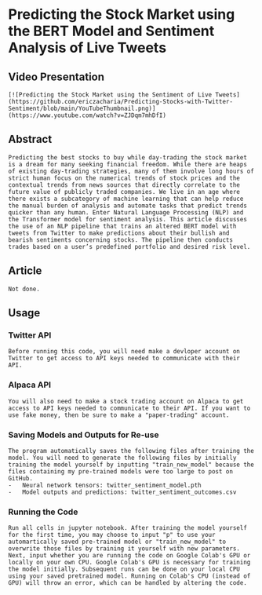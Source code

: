 # Predicting the Stock Market using the BERT Model and Sentiment Analysis of Live Tweets

## Video Presentation
    [![Predicting the Stock Market using the Sentiment of Live Tweets](https://github.com/ericzacharia/Predicting-Stocks-with-Twitter-Sentiment/blob/main/YouTubeThumbnail.png)](https://www.youtube.com/watch?v=ZJDqm7mhDfI)
## Abstract
    Predicting the best stocks to buy while day-trading the stock market is a dream for many seeking financial freedom. While there are heaps of existing day-trading strategies, many of them involve long hours of strict human focus on the numerical trends of stock prices and the contextual trends from news sources that directly correlate to the future value of publicly traded companies. We live in an age where there exists a subcategory of machine learning that can help reduce the manual burden of analysis and automate tasks that predict trends quicker than any human. Enter Natural Language Processing (NLP) and the Transformer model for sentiment analysis. This article discusses the use of an NLP pipeline that trains an altered BERT model with tweets from Twitter to make predictions about their bullish and bearish sentiments concerning stocks. The pipeline then conducts trades based on a user’s predefined portfolio and desired risk level.

## Article
    Not done.

## Usage

### Twitter API
    Before running this code, you will need make a devloper account on Twitter to get access to API keys needed to communicate with their API.

### Alpaca API
    You will also need to make a stock trading account on Alpaca to get access to API keys needed to communicate to their API. If you want to use fake money, then be sure to make a "paper-trading" account.

### Saving Models and Outputs for Re-use
    The program automatically saves the following files after training the model. You will need to generate the following files by initially training the model yourself by inputting "train_new_model" because the files containing my pre-trained models were too large to post on GitHub.
    -   Neural network tensors: twitter_sentiment_model.pth   
    -   Model outputs and predictions: twitter_sentiment_outcomes.csv   
### Running the Code
    Run all cells in jupyter notebook. After training the model yourself for the first time, you may choose to input "p" to use your automartically saved pre-trained model or "train_new_model" to overwrite those files by training it yourself with new parameters.
    Next, input whether you are running the code on Google Colab's GPU or locally on your own CPU. Google Colab's GPU is necessary for training the model initially. Subsequent runs can be done on your local CPU using your saved pretrained model. Running on Colab's CPU (instead of GPU) will throw an error, which can be handled by altering the code.